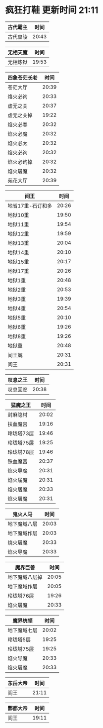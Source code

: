 # 疯狂打鞋 更新时间 21:11

| 古代霸主   | 时间    |
|--------|-------|
| 古代皇陵 | 20:43 |

| 无相天魔   | 时间    |
|--------|-------|
| 无相炼狱 | 19:53 |

| 四象苍茫长老   | 时间    |
|--------|-------|
| 苍茫大厅 | 20:39 |
| 烙火必询 | 20:33 |
| 虚无之关 | 20:37 |
| 虚无之关掉 | 19:22 |
| 焰火必春 | 20:32 |
| 焰火必魔 | 20:32 |
| 焰火必太 | 20:32 |
| 焰火必询 | 20:32 |
| 焰火必询掉 | 20:32 |
| 焰火屠魔 | 20:32 |
| 苑花大厅 | 20:39 |

| 间王   | 时间    |
|--------|-------|
| 地省17重-石订和多 | 20:26 |
| 地狱10重 | 19:50 |
| 地狱11重 | 19:54 |
| 地狱12重 | 19:59 |
| 地狱13重 | 20:04 |
| 地狱14重 | 20:10 |
| 地狱15重 | 20:17 |
| 地狱17重 | 20:26 |
| 地狱1重 | 20:48 |
| 地狱2重 | 20:53 |
| 地狱3重 | 19:39 |
| 地狱4重 | 20:54 |
| 地狱5重 | 20:10 |
| 地狱6重 | 19:26 |
| 地狱8重 | 19:26 |
| 地狱重 | 20:48 |
| 间王兢 | 20:31 |
| 阎王 | 20:31 |

| 叹息之王   | 时间    |
|--------|-------|
| 叹息回廊 | 20:38 |

| 猛魔之王   | 时间    |
|--------|-------|
| 封麻隐村 | 20:02 |
| 扶血魔宫 | 19:16 |
| 玲珑塔73层 | 19:46 |
| 玲珑塔75层 | 19:25 |
| 玲珑塔78层 | 19:46 |
| 铁血魔宫 | 20:37 |
| 焰火导魔 | 20:31 |
| 焰火届魔 | 20:31 |
| 焰火居魔 | 20:33 |
| 焰火屠魔 | 20:31 |

| 鬼火人马   | 时间    |
|--------|-------|
| 地下魔域八层 | 20:03 |
| 地下魔域作层 | 20:03 |
| 烧火屠魔 | 20:33 |
| 焰火导魔 | 20:33 |

| 魔界巨兽   | 时间    |
|--------|-------|
| 地下魔域八层掉 | 20:05 |
| 地下魔域作层 | 20:05 |
| 玲珑塔76层 | 19:26 |
| 焰火屠魔 | 20:33 |

| 魔界统领   | 时间    |
|--------|-------|
| 地下魔域七层 | 20:02 |
| 玲珑塔5层 | 19:25 |
| 玲珑塔75层 | 19:25 |
| 焰火导魔 | 20:33 |
| 焰火屠魔 | 20:33 |

| 东岳大帝   | 时间    |
|--------|-------|
| 阎王 | 21:11 |

| 酆都大帝   | 时间    |
|--------|-------|
| 阎王 | 19:11 |